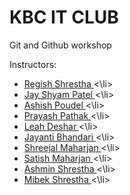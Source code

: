# KBC IT CLUB
Git and Github workshop

Instructors:
<ul>
  <li>
    <a href="https://github.com/RegishShrestha"> Regish Shrestha <a>
  <\li>
    <li>
    <a href=""> Jay Shyam Patel  <a>
  <\li>
  <li>
    <a href=""> Ashish Poudel  <a>
  <\li>
  <li>
    <a href="https://github.com/PrayashPathak"> Prayash Pathak <a>
  <\li>
  <li>
    <a href=""> Leah Deshar  <a>
  <\li>
  <li>
    <a href="https://github.com/UrSensei17"> Jayanti Bhandari  <a>
  <\li>
  <li>
    <a href=""> Shreejal Maharjan <a>
  <\li>
  <li>
    <a href="https://github.com/Satishlm10"> Satish Maharjan  <a>
  <\li>
  <li>
    <a href=""> Ashmin Shrestha  <a>
  <\li>
  <li>
    <a href=""> Mibek Shrestha <a>
  <\li>

